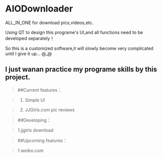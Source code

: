 # AIODownloader

ALL_IN_ONE for download pics,videos,etc.

Using QT to design this programe's UI,and all functions need to be developed separately！

So this is a customized software,it will slowly become very complicated until I give it up... @_@

I just wanan practice my programe skills by this project.
---------------

>##Current features：

>1. Simple UI

>2. JJGirls.com pic reviews

>##Developing：

>1.jjgirls download

>##Upcoming features：

>1.weibo.com
